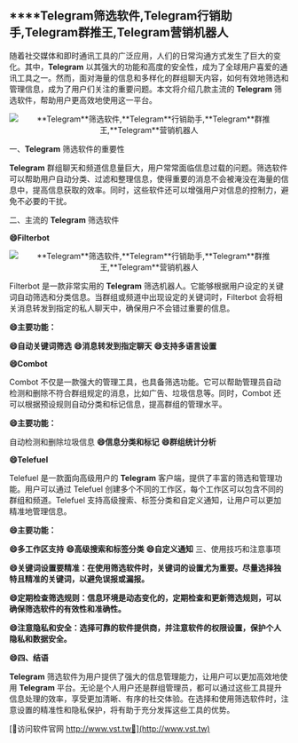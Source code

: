 ## ****Telegram**筛选软件,**Telegram**行销助手,**Telegram**群推王,**Telegram**营销机器人**

随着社交媒体和即时通讯工具的广泛应用，人们的日常沟通方式发生了巨大的变化。其中，**Telegram** 以其强大的功能和高度的安全性，成为了全球用户喜爱的通讯工具之一。然而，面对海量的信息和多样化的群组聊天内容，如何有效地筛选和管理信息，成为了用户们关注的重要问题。本文将介绍几款主流的 **Telegram** 筛选软件，帮助用户更高效地使用这一平台。

 <center><img src="https://vst.tw/MP4/tuiguang/png/8.png" alt="**Telegram**筛选软件,**Telegram**行销助手,**Telegram**群推王,**Telegram**营销机器人"></center>

一、**Telegram** 筛选软件的重要性

**Telegram** 群组聊天和频道信息量巨大，用户常常面临信息过载的问题。筛选软件可以帮助用户自动分类、过滤和整理信息，使得重要的消息不会被淹没在海量的信息中，提高信息获取的效率。同时，这些软件还可以增强用户对信息的控制力，避免不必要的干扰。

二、主流的 **Telegram** 筛选软件

**😄Filterbot**

 <center><img src="https://vst.tw/MP4/tuiguang/png/1.png" alt="**Telegram**筛选软件,**Telegram**行销助手,**Telegram**群推王,**Telegram**营销机器人"></center>

Filterbot 是一款非常实用的 **Telegram** 筛选机器人。它能够根据用户设定的关键词自动筛选和分类信息。当群组或频道中出现设定的关键词时，Filterbot 会将相关消息转发到指定的私人聊天中，确保用户不会错过重要的信息。

**😄主要功能：**

**😄自动关键词筛选**
**😄消息转发到指定聊天**
**😄支持多语言设置**

**😄Combot**

Combot 不仅是一款强大的管理工具，也具备筛选功能。它可以帮助管理员自动检测和删除不符合群组规定的消息，比如广告、垃圾信息等。同时，Combot 还可以根据预设规则自动分类和标记信息，提高群组的管理水平。

**😄主要功能：**

自动检测和删除垃圾信息
**😄信息分类和标记**
**😄群组统计分析**

**😄Telefuel**

Telefuel 是一款面向高级用户的 **Telegram** 客户端，提供了丰富的筛选和管理功能。用户可以通过 Telefuel 创建多个不同的工作区，每个工作区可以包含不同的群组和频道。Telefuel 支持高级搜索、标签分类和自定义通知，让用户可以更加精准地管理信息。

**😄主要功能：**

**😄多工作区支持**
**😄高级搜索和标签分类**
**😄自定义通知**
三、使用技巧和注意事项

**😄关键词设置要精准：在使用筛选软件时，关键词的设置尤为重要。尽量选择独特且精准的关键词，以避免误报或漏报。**

**😄定期检查筛选规则：信息环境是动态变化的，定期检查和更新筛选规则，可以确保筛选软件的有效性和准确性。**

**😄注意隐私和安全：选择可靠的软件提供商，并注意软件的权限设置，保护个人隐私和数据安全。**

**😄四、结语**

**Telegram** 筛选软件为用户提供了强大的信息管理能力，让用户可以更加高效地使用 **Telegram** 平台。无论是个人用户还是群组管理员，都可以通过这些工具提升信息处理的效率，享受更加清晰、有序的社交体验。在选择和使用筛选软件时，注意设置的精准性和隐私保护，将有助于充分发挥这些工具的优势。


[👻访问软件官网 http://www.vst.tw👻](http://www.vst.tw)
